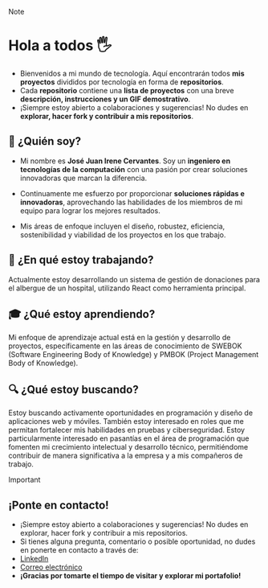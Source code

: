 > [!NOTE]
> # Hola a todos 🖐️
> - Bienvenidos a mi mundo de tecnología. Aquí encontrarán todos **mis proyectos** divididos por tecnología en forma de **repositorios**.
> - Cada **repositorio** contiene una **lista de proyectos** con una breve **descripción, instrucciones y un GIF demostrativo**.
> - ¡Siempre estoy abierto a colaboraciones y sugerencias! No dudes en **explorar, hacer fork y contribuir a mis repositorios**.

## 👤 ¿Quién soy?

- Mi nombre es **José Juan Irene Cervantes**. Soy un **ingeniero en tecnologías de la computación** con una pasión por crear soluciones innovadoras que marcan la diferencia.

- Continuamente me esfuerzo por proporcionar **soluciones rápidas e innovadoras**, aprovechando las habilidades de los miembros de mi equipo para lograr los mejores resultados.

- Mis áreas de enfoque incluyen el diseño, robustez, eficiencia, sostenibilidad y viabilidad de los proyectos en los que trabajo.

## 💼 ¿En qué estoy trabajando?
Actualmente estoy desarrollando un sistema de gestión de donaciones para el albergue de un hospital, utilizando React como herramienta principal.

## 🎓 ¿Qué estoy aprendiendo?
Mi enfoque de aprendizaje actual está en la gestión y desarrollo de proyectos, específicamente en las áreas de conocimiento de SWEBOK (Software Engineering Body of Knowledge) y PMBOK (Project Management Body of Knowledge).

## 🔍 ¿Qué estoy buscando?

Estoy buscando activamente oportunidades en programación y diseño de aplicaciones web y móviles. También estoy interesado en roles que me permitan fortalecer mis habilidades en pruebas y ciberseguridad. Estoy particularmente interesado en pasantías en el área de programación que fomenten mi crecimiento intelectual y desarrollo técnico, permitiéndome contribuir de manera significativa a la empresa y a mis compañeros de trabajo.


>[!IMPORTANT]
> ## ¡Ponte en contacto!
> - ¡Siempre estoy abierto a colaboraciones y sugerencias! No dudes en explorar, hacer fork y contribuir a mis repositorios.
> - Si tienes alguna pregunta, comentario o posible oportunidad, no dudes en ponerte en contacto a través de:
> - [LinkedIn](https://www.linkedin.com/in/jossjic/)
> - [Correo electrónico](mailto:jossjic_03@hotmail.com)
> - **¡Gracias por tomarte el tiempo de visitar y explorar mi portafolio!**
